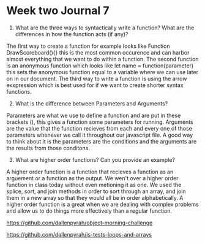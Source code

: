 # Week two Journal 7

1. What are the three ways to syntactically write a function? What are the differences in how the function acts (if any)?

The first way to create a function for example looks like Function DrawScoreboard(){} this is the most common occurence and can harbor almost everything that we want to do within a function. The second function is an anonymous function which looks like let name = function(parameter) this sets the anonymous function equal to a variable where we can use later on in our document. The third way to write a function is using the arrow exxpression which is best used for if we want to create shorter syntax functions.

2. What is the difference between Parameters and Arguments?

Parameters are what we use to define a function and are put in these brackets (), this gives a function some parameters for running. Arguments are the value that the function recieves from each and every one of those parameters whenever we call it throughout our javascript file. A good way to think about it is the parameters are the conditions and the arguments are the results from those conditons. 

3. What are higher order functions? Can you provide an example?

A higher order function is a function that recieves a function as an arguement or a function as the output. 
We wen't over a higher order function in class today without even metioning it as one. We used the splice, sort, and join methods in order to sort through an array, and join them in a new array so that they would all be in order alphabetically. A higher order function is a great when we are dealing with complex problems and allow us to do things more effectively than a regular function. 

https://github.com/dallenpyrah/object-morning-challenge

https://github.com/dallenpyrah/js-tests-loops-and-arrays